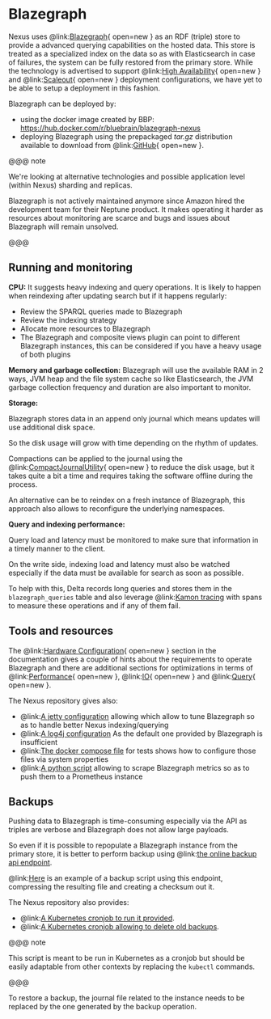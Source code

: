 # Blazegraph

Nexus uses @link:[Blazegraph](https://blazegraph.com/){ open=new } as an RDF (triple) store to provide a advanced querying
capabilities on the hosted data. This store is treated as a specialized index on the data so as with
Elasticsearch in case of failures, the system can be fully restored from the primary store. While the technology is
advertised to support @link:[High Availability](https://github.com/blazegraph/database/wiki/HAJournalServer){ open=new } and
@link:[Scaleout](https://github.com/blazegraph/database/wiki/ClusterGuide){ open=new } deployment configurations, we have yet to be able
to setup a deployment in this fashion.

Blazegraph can be deployed by:

* using the docker image created by BBP: https://hub.docker.com/r/bluebrain/blazegraph-nexus
* deploying Blazegraph using the prepackaged _tar.gz_ distribution available to download from
  @link:[GitHub](https://github.com/blazegraph/database/releases/tag/BLAZEGRAPH_2_1_6_RC){ open=new }.

@@@ note

We're looking at alternative technologies and possible application level (within Nexus) sharding and replicas.

Blazegraph is not actively maintained anymore since Amazon hired the development team for their Neptune product.
It makes operating it harder as resources about monitoring are scarce and bugs and issues about Blazegraph will remain
unsolved.

@@@

## Running and monitoring
**CPU:**
It suggests heavy indexing and query operations.
It is likely to happen when reindexing after updating search but if it happens regularly:

* Review the SPARQL queries made to Blazegraph
* Review the indexing strategy
* Allocate more resources to Blazegraph
* The Blazegraph and composite views plugin can point to different Blazegraph instances, this can be considered
  if you have a heavy usage of both plugins

**Memory and garbage collection:**
Blazegraph will use the available RAM in 2 ways, JVM heap and the file system cache
so like Elasticsearch, the JVM garbage collection frequency and duration are also important to monitor.

**Storage:**

Blazegraph stores data in an append only journal which means updates will use additional disk space.

So the disk usage will grow with time depending on the rhythm of updates.

Compactions can be applied to the journal using the
@link:[CompactJournalUtility](https://github.com/blazegraph/database/blob/master/bigdata-core/bigdata/src/java/com/bigdata/journal/CompactJournalUtility.java){ open=new }
to reduce the disk usage, but it takes quite a bit a time and requires taking the software offline during the process.

An alternative can be to reindex on a fresh instance of Blazegraph, this approach also allows to reconfigure the
underlying namespaces.

**Query and indexing performance:**

Query load and latency must be monitored to make sure that information in a timely manner to the client.

On the write side, indexing load and latency must also be watched especially
if the data must be available for search as soon as possible.

To help with this, Delta records long queries and stores them in the `blazegraph_queries` table and also leverage
@link:[Kamon tracing](https://kamon.io/docs/latest/core/tracing/) with spans to measure these operations
and if any of them fail.

## Tools and resources

The @link:[Hardware Configuration](https://github.com/blazegraph/database/wiki/Hardware_Configuration){ open=new } section in the
documentation gives a couple of hints about the requirements to operate Blazegraph and there are additional sections
for optimizations in terms of @link:[Performance](https://github.com/blazegraph/database/wiki/PerformanceOptimization){ open=new },
@link:[IO](https://github.com/blazegraph/database/wiki/IOOptimization){ open=new } and
@link:[Query](https://github.com/blazegraph/database/wiki/QueryOptimization){ open=new }.

The Nexus repository gives also:

* @link:[A jetty configuration](https://github.com/BlueBrain/nexus/blob/master/tests/docker/config/blazegraph/jetty.xml)
  allowing which allow to tune Blazegraph so as to handle better Nexus indexing/querying
* @link:[A log4j configuration](https://github.com/BlueBrain/nexus/blob/master/tests/docker/config/blazegraph/log4j.properties)
  As the default one provided by Blazegraph is insufficient
* @link:[The docker compose file](https://github.com/BlueBrain/nexus/blob/master/tests/docker/docker-compose.yml#L130)
  for tests shows how to configure those files via system properties
* @link:[A python script](https://github.com/BlueBrain/nexus/blob/master/blazegraph/prometheus-exporter/prometheus-blazegraph-exporter.py)
  allowing to scrape Blazegraph metrics so as to push them to a Prometheus instance

## Backups

Pushing data to Blazegraph is time-consuming especially via the API as triples are verbose and Blazegraph 
does not allow large payloads.

So even if it is possible to repopulate a Blazegraph instance from the primary store, it is better to perform backup using
@link:[the online backup api endpoint](https://github.com/blazegraph/database/wiki/REST_API#online-backup).

@link:[Here](https://github.com/BlueBrain/nexus/blob/$git.branch$/kubernetes/backup-script.yaml) is an example of a backup script 
using this endpoint, compressing the resulting file and creating a checksum out it.

The Nexus repository also provides:

* @link:[A Kubernetes cronjob to run it provided](https://github.com/BlueBrain/nexus/blob/$git.branch$/kubernetes/backup-cronjob.yaml).
* @link:[A Kubernetes cronjob allowing to delete old backups](https://github.com/BlueBrain/nexus/blob/$git.branch$/kubernetes/backup-cronjob.yaml).

@@@ note

This script is meant to be run in Kubernetes as a cronjob but should be easily adaptable from other contexts by replacing the `kubectl` commands.

@@@

To restore a backup, the journal file related to the instance needs to be replaced by the one generated by the backup operation.